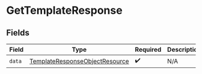 # GetTemplateResponse


## Fields

| Field                                                                                       | Type                                                                                        | Required                                                                                    | Description                                                                                 |
| ------------------------------------------------------------------------------------------- | ------------------------------------------------------------------------------------------- | ------------------------------------------------------------------------------------------- | ------------------------------------------------------------------------------------------- |
| `data`                                                                                      | [TemplateResponseObjectResource](../../models/components/TemplateResponseObjectResource.md) | :heavy_check_mark:                                                                          | N/A                                                                                         |